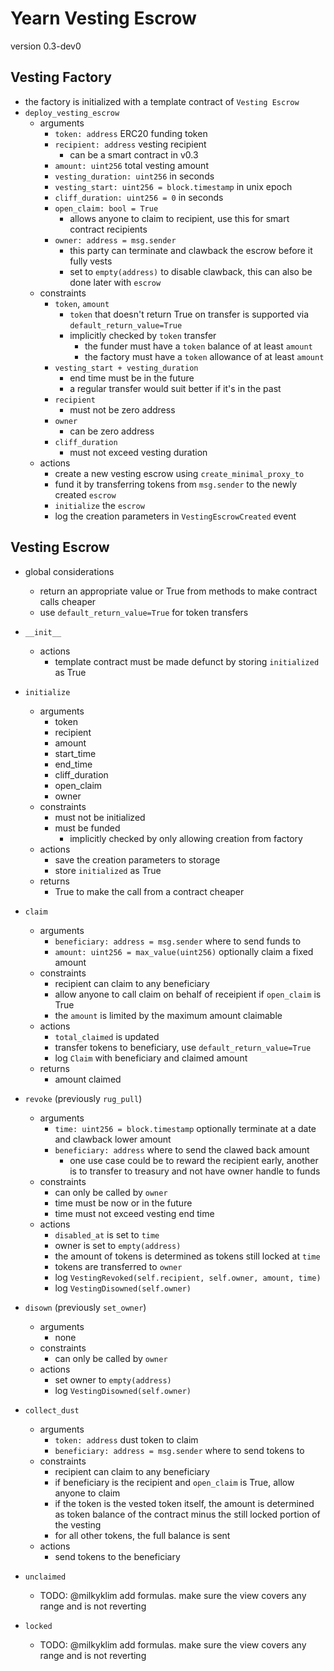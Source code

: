 # Yearn Vesting Escrow

version 0.3-dev0

## Vesting Factory

- the factory is initialized with a template contract of `Vesting Escrow`
- `deploy_vesting_escrow`
    - arguments
        - `token: address` ERC20 funding token
        - `recipient: address` vesting recipient
            - can be a smart contract in v0.3
        - `amount: uint256` total vesting amount
        - `vesting_duration: uint256` in seconds
        - `vesting_start: uint256 = block.timestamp` in unix epoch
        - `cliff_duration: uint256 = 0` in seconds
        - `open_claim: bool = True`
            - allows anyone to claim to recipient, use this for smart contract recipients
        - `owner: address = msg.sender`
            - this party can terminate and clawback the escrow before it fully vests
            - set to `empty(address)` to disable clawback, this can also be done later with `escrow`
    - constraints
        - `token`, `amount`
            - `token` that doesn't return True on transfer is supported via `default_return_value=True`
            - implicitly checked by `token` transfer
                - the funder must have a `token` balance of at least `amount`
                - the factory must have a `token` allowance of at least `amount`
        - `vesting_start + vesting_duration`
            - end time must be in the future
            - a regular transfer would suit better if it's in the past
        - `recipient`
            - must not be zero address
        - `owner`
            - can be zero address
        - `cliff_duration`
            - must not exceed vesting duration
    - actions
        - create a new vesting escrow using `create_minimal_proxy_to`
        - fund it by transferring tokens from `msg.sender` to the newly created `escrow`
        - `initialize` the `escrow`
        - log the creation parameters in `VestingEscrowCreated` event


## Vesting Escrow

- global considerations
    - return an appropriate value or True from methods to make contract calls cheaper
    - use `default_return_value=True` for token transfers

- `__init__`
    - actions
        - template contract must be made defunct by storing `initialized` as True
- `initialize`
    - arguments
        - token
        - recipient
        - amount
        - start_time
        - end_time
        - cliff_duration
        - open_claim
        - owner
    - constraints
        - must not be initialized
        - must be funded
            - implicitly checked by only allowing creation from factory
    - actions
        - save the creation parameters to storage
        - store `initialized` as True
    - returns
        - True to make the call from a contract cheaper
- `claim`
    - arguments
        - `beneficiary: address = msg.sender` where to send funds to
        - `amount: uint256 = max_value(uint256)` optionally claim a fixed amount
    - constraints
        - recipient can claim to any beneficiary
        - allow anyone to call claim on behalf of receipient if `open_claim` is True
        - the `amount` is limited by the maximum amount claimable
    - actions
        - `total_claimed` is updated
        - transfer tokens to beneficiary, use `default_return_value=True`
        - log `Claim` with beneficiary and claimed amount
    - returns
        - amount claimed
- `revoke` (previously `rug_pull`)
    - arguments
        - `time: uint256 = block.timestamp` optionally terminate at a date and clawback lower amount
        - `beneficiary: address` where to send the clawed back amount
            - one use case could be to reward the recipient early, another is to transfer to treasury and not have owner handle to funds
    - constraints
        - can only be called by `owner`
        - time must be now or in the future
        - time must not exceed vesting end time
    - actions
        - `disabled_at` is set to `time`
        - owner is set to `empty(address)`
        - the amount of tokens is determined as tokens still locked at `time`
        - tokens are transferred to `owner`
        - log `VestingRevoked(self.recipient, self.owner, amount, time)`
        - log `VestingDisowned(self.owner)`
- `disown` (previously `set_owner`)
    - arguments
        - none
    - constraints
        - can only be called by `owner`
    - actions
        - set owner to `empty(address)`
        - log `VestingDisowned(self.owner)`
- `collect_dust`
    - arguments
        - `token: address` dust token to claim
        - `beneficiary: address = msg.sender` where to send tokens to
    - constraints
        - recipient can claim to any beneficiary
        - if beneficiary is the recipient and `open_claim` is True, allow anyone to claim
        - if the token is the vested token itself, the amount is determined as token balance of the contract minus the still locked portion of the vesting
        - for all other tokens, the full balance is sent
    - actions
        - send tokens to the beneficiary
- `unclaimed`
    - TODO: @milkyklim add formulas. make sure the view covers any range and is not reverting
- `locked`
    - TODO: @milkyklim add formulas. make sure the view covers any range and is not reverting
